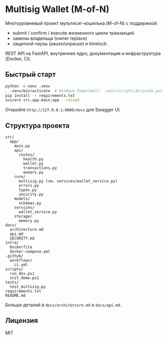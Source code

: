 # Multisig Wallet (M-of-N)

Многоуровневый проект мультисиг-кошелька (M-of-N) с поддержкой:

- submit / confirm / execute жизненного цикла транзакций
- замены владельца (owner replace)
- защитной паузы (pause/unpause) и timelock

REST API на FastAPI, внутреннее ядро, документация и инфраструктура (Docker, CI).

## Быстрый старт

```bash
python -m venv .venv
. .venv/bin/activate  # Windows PowerShell: .venv\Scripts\Activate.ps1
pip install -r requirements.txt
uvicorn src.app.main:app --reload
```

Откройте `http://127.0.0.1:8000/docs` для Swagger UI.

## Структура проекта

```
src/
  app/
    main.py
    api/
      routes/
        health.py
        wallet.py
        transactions.py
        owners.py
    core/
      multisig.py (см. services/wallet_service.py)
      errors.py
      types.py
      security.py
    models/
      schemas.py
    services/
      wallet_service.py
    storage/
      memory.py
docs/
  architecture.md
  api.md
  SECURITY.md
infra/
  Dockerfile
  docker-compose.yml
.github/
  workflows/
    ci.yml
scripts/
  run_dev.ps1
  init_demo.ps1
tests/
  test_multisig.py
requirements.txt
README.md
```

Больше деталей в `docs/architecture.md` и `docs/api.md`.

## Лицензия

MIT

